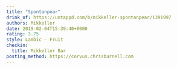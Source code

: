 ```yaml
---
title: "Spontanpear"
drink_of: https://untappd.com/b/mikkeller-spontanpear/1391997
authors: Mikkeller
date: 2019-02-04T15:39:40+0000
rating: 3.75
style: Lambic - Fruit
checkin:
  title: Mikkeller Bar
posting_method: https://corvus.chrisburnell.com
---
```

